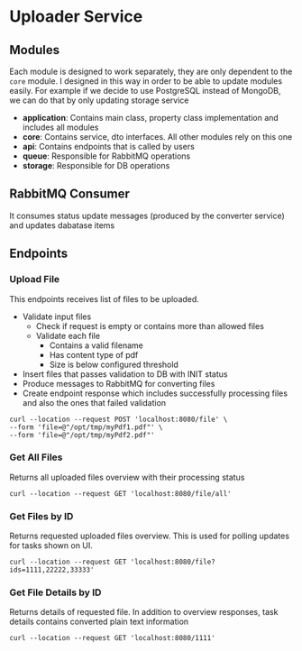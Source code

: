 # Uploader Service

## Modules

Each module is designed to work separately, they are only dependent to the `core` module. I designed in this way in
order to be able to update modules easily. For example if we decide to use PostgreSQL instead of MongoDB, we can do
that by only updating storage service

* **application**: Contains main class, property class implementation and includes all modules
* **core**: Contains service, dto interfaces. All other modules rely on this one
* **api**: Contains endpoints that is called by users
* **queue**: Responsible for RabbitMQ operations
* **storage**: Responsible for DB operations

## RabbitMQ Consumer

It consumes status update messages (produced by the converter service) and updates dabatase items


## Endpoints

### Upload File

This endpoints receives list of files to be uploaded.

* Validate input files
  *  Check if request is empty or contains more than allowed files
  *  Validate each file
     *  Contains a valid filename
     *  Has content type of pdf
     *  Size is below configured threshold
* Insert files that passes validation to DB with INIT status
* Produce messages to RabbitMQ for converting files
* Create endpoint response which includes successfully processing files and also the ones that failed validation

```
curl --location --request POST 'localhost:8080/file' \
--form 'file=@"/opt/tmp/myPdf1.pdf"' \
--form 'file=@"/opt/tmp/myPdf2.pdf"'
```


### Get All Files

Returns all uploaded files overview with their processing status

```
curl --location --request GET 'localhost:8080/file/all'
```

### Get Files by ID

Returns requested uploaded files overview. This is used for polling updates for tasks shown on UI.

```
curl --location --request GET 'localhost:8080/file?ids=1111,22222,33333'
```

### Get File Details by ID

Returns details of requested file. In addition to overview responses, task details contains converted plain text information

```
curl --location --request GET 'localhost:8080/1111'
```